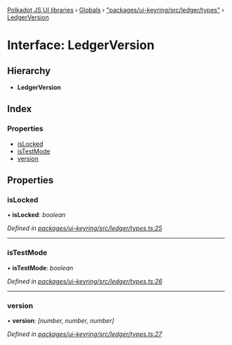 [Polkadot JS UI libraries](../README.md) › [Globals](../globals.md) › ["packages/ui-keyring/src/ledger/types"](../modules/_packages_ui_keyring_src_ledger_types_.md) › [LedgerVersion](_packages_ui_keyring_src_ledger_types_.ledgerversion.md)

# Interface: LedgerVersion

## Hierarchy

* **LedgerVersion**

## Index

### Properties

* [isLocked](_packages_ui_keyring_src_ledger_types_.ledgerversion.md#islocked)
* [isTestMode](_packages_ui_keyring_src_ledger_types_.ledgerversion.md#istestmode)
* [version](_packages_ui_keyring_src_ledger_types_.ledgerversion.md#version)

## Properties

###  isLocked

• **isLocked**: *boolean*

*Defined in [packages/ui-keyring/src/ledger/types.ts:25](https://github.com/polkadot-js/ui/blob/0288421c/packages/ui-keyring/src/ledger/types.ts#L25)*

___

###  isTestMode

• **isTestMode**: *boolean*

*Defined in [packages/ui-keyring/src/ledger/types.ts:26](https://github.com/polkadot-js/ui/blob/0288421c/packages/ui-keyring/src/ledger/types.ts#L26)*

___

###  version

• **version**: *[number, number, number]*

*Defined in [packages/ui-keyring/src/ledger/types.ts:27](https://github.com/polkadot-js/ui/blob/0288421c/packages/ui-keyring/src/ledger/types.ts#L27)*
